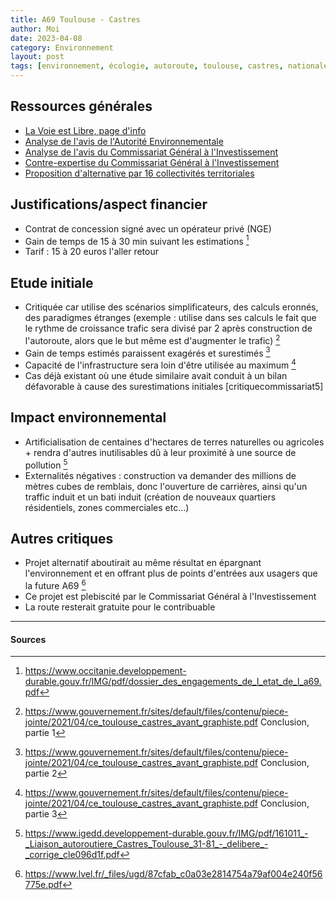 ```yaml
---
title: A69 Toulouse - Castres
author: Moi
date: 2023-04-08
category: Environnement
layout: post
tags: [environnement, écologie, autoroute, toulouse, castres, nationale, destruction, arbres, ecosystème]
---
```


## Ressources générales

- [La Voie est Libre, page d'info](https://www.lvel.fr/info)
- [Analyse de l'avis de l'Autorité Environnementale](https://www.ladepeche.fr/article/2016/10/11/2436491-autoroute-l-avis-severe-de-l-autorite-environnementale.html)
- [Analyse de l'avis du Commissariat Général à l'Investissement](https://www.ladepeche.fr/article/2016/10/19/2441959-autoroute-encore-avis-tres-reticent-commissariat-investissement.html)
- [Contre-expertise du Commissariat Général à l'Investissement](https://www.gouvernement.fr/sites/default/files/contenu/piece-jointe/2021/04/ce_toulouse_castres_avant_graphiste.pdf)
- [Proposition d'alternative par 16 collectivités territoriales](https://www.lvel.fr/_files/ugd/87cfab_c0a03e2814754a79af004e240f56775e.pdf)


## Justifications/aspect financier

- Contrat de concession signé avec un opérateur privé (NGE)
- Gain de temps de 15 à 30 min suivant les estimations [^dossierengagement]
- Tarif : 15 à 20 euros l'aller retour

## Etude initiale

- Critiquée car utilise des scénarios simplificateurs, des calculs eronnés, des paradigmes étranges (exemple : utilise dans ses calculs le fait que le rythme de croissance trafic sera divisé par 2 après construction de l'autoroute, alors que le but même est d'augmenter le trafic) [^critiquecommissariat1]
- Gain de temps estimés paraissent exagérés et surestimés [^critiquecommissariat2]
- Capacité de l'infrastructure sera loin d'être utilisée au maximum [^critiquecommissariat3]
- Cas déjà existant où une étude similaire avait conduit à un bilan défavorable à cause des surestimations initiales [critiquecommissariat5]

## Impact environnemental

- Artificialisation de centaines d'hectares de terres naturelles ou agricoles + rendra d'autres inutilisables dû à leur proximité à une source de pollution [^avisautorité]
- Externalités négatives : construction va demander des millions de mètres cubes de remblais, donc l'ouverture de carrières, ainsi qu'un traffic induit et un bati induit (création de nouveaux quartiers résidentiels, zones commerciales etc...)

## Autres critiques

- Projet alternatif aboutirait au même résultat en épargnant l'environnement et en offrant plus de points d'entrées aux usagers que la future A69 [^projetalternatif]
- Ce projet est plebiscité par le Commissariat Général à l'Investissement
- La route resterait gratuite pour le contribuable

---

#### Sources

[^critiquecommissariat1]: <https://www.gouvernement.fr/sites/default/files/contenu/piece-jointe/2021/04/ce_toulouse_castres_avant_graphiste.pdf> Conclusion, partie 1
[^critiquecommissariat2]: <https://www.gouvernement.fr/sites/default/files/contenu/piece-jointe/2021/04/ce_toulouse_castres_avant_graphiste.pdf> Conclusion, partie 2
[^critiquecommissariat3]: <https://www.gouvernement.fr/sites/default/files/contenu/piece-jointe/2021/04/ce_toulouse_castres_avant_graphiste.pdf> Conclusion, partie 3
[^critiquecommissariat5]: <https://www.gouvernement.fr/sites/default/files/contenu/piece-jointe/2021/04/ce_toulouse_castres_avant_graphiste.pdf> Conclusion, partie 5
[^avisautorité]: <https://www.igedd.developpement-durable.gouv.fr/IMG/pdf/161011_-_Liaison_autoroutiere_Castres_Toulouse_31-81_-_delibere_-_corrige_cle096d1f.pdf>
[^dossierengagement]: <https://www.occitanie.developpement-durable.gouv.fr/IMG/pdf/dossier_des_engagements_de_l_etat_de_l_a69.pdf>
[^projetalternatif]: <https://www.lvel.fr/_files/ugd/87cfab_c0a03e2814754a79af004e240f56775e.pdf>